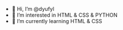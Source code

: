 - 👋 Hi, I’m @dyufyl
- 👀 I’m interested in HTML & CSS & PYTHON
- 🌱 I’m currently learning HTML & CSS

<!---
dyufyl/dyufyl is a ✨ special ✨ repository because its `README.md` (this file) appears on your GitHub profile.
You can click the Preview link to take a look at your changes.
--->
